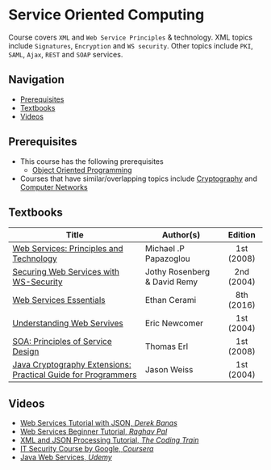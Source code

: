 # Service Oriented Computing

Course covers `XML` and `Web Service Principles` & technology. XML topics include `Signatures`, `Encryption` and `WS security`. Other topics include `PKI`, `SAML`, `Ajax`, `REST` and `SOAP` services. 

## Navigation

*   [Prerequisites](#prerequisites)
*   [Textbooks](#textbooks)
*   [Videos](#videos)

## Prerequisites
*   This course has the following prerequisites
    * [Object Oriented Programming](../CSF213)
*   Courses that have similar/overlapping topics include [Cryptography](/courses/CSF463) and [Computer Networks](/courses/CSF303)

## Textbooks

| Title | Author(s) | Edition |
| -------------|-------------|:-----:|
| [Web Services: Principles and Technology](https://drive.google.com/open?id=1xV5Mg5XkKM_4AGoQHA0File_qf3S00Fw) | Michael .P Papazoglou | 1st (2008) |
| [Securing Web Services with WS-Security](https://drive.google.com/open?id=1d7OIARdCXmx0tYGpsKRFxf2kOtnY_i_M) | Jothy Rosenberg & David Remy | 2nd (2004) |
| [Web Services Essentials](https://drive.google.com/open?id=1nJlphwT27TQkIL9VvTyqj4ej70PCklvT) | Ethan Cerami | 8th (2016) |
| [Understanding Web Servives](https://drive.google.com/open?id=1m-ha29X07vSHSyov2012ZzofxOIEY7gd)| Eric Newcomer | 1st (2004) |
| [SOA: Principles of Service Design](https://drive.google.com/open?id=1FozxCNb6idgNpgl4mabqkZwrejPhuFm6) | Thomas Erl | 1st (2008) |
| [Java Cryptography Extensions: Practical Guide for Programmers](https://drive.google.com/open?id=1dWywnPFYDF-it7COTLdfKclZJ8BI7lB8) | Jason Weiss | 1st (2004) |

## Videos

*   [Web Services Tutorial with JSON, *Derek Banas*](https://www.youtube.com/watch?v=iqNiINZ4Sxg&list=PLGLfVvz_LVvTYlvpEp3G4cUde-eux_6Pi) 
*   [Web Services Beginner Tutorial, *Raghav Pal*](https://www.youtube.com/playlist?list=PLhW3qG5bs-L9E2KV6vVdB-YTk-sRxmRAB) 
*   [XML and JSON Processing Tutorial, *The Coding Train*](https://www.youtube.com/watch?v=rqROpUNb2aY) 
*   [IT Security Course by Google, *Coursera*](https://www.coursera.org/learn/it-security/) 
*   [Java Web Services, *Udemy*](https://www.udemy.com/java-web-services/)
